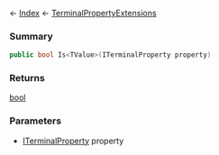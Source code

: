← [Index](Api-Index) ← [TerminalPropertyExtensions](Sandbox.ModAPI.Interfaces.TerminalPropertyExtensions)

### Summary

```csharp
public bool Is<TValue>(ITerminalProperty property)
```

### Returns

[bool](System.Boolean)

### Parameters

* [ITerminalProperty](Sandbox.ModAPI.Interfaces.ITerminalProperty) property
